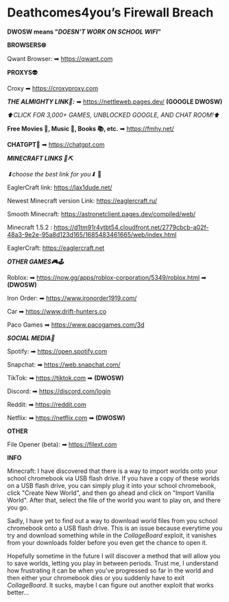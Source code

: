 # Deathcomes4you’s Firewall Breach

**DWOSW means "_DOESN'T WORK ON SCHOOL WIFI_"**

**BROWSERS🌐**

Qwant Browser: ➡  https://qwant.com

**PROXYS👽**

Croxy ➡ https://croxyproxy.com

**_THE ALMIGHTY LINK🥇:_** ➡ https://nettleweb.pages.dev/ **(GOOGLE DWOSW)**

_⬆CLICK FOR 3,000+ GAMES, UNBLOCKED GOOGLE, AND CHAT ROOM!⬆_

**Free Movies 🎥, Music 🎵, Books 📚, etc.** ➡ https://fmhy.net/

**CHATGPT🤖** ➡ https://chatgpt.com


***MINECRAFT LINKS 🧱⛏***

_⬇choose the best link for you⬇_ 🙂

EaglerCraft link: https://lax1dude.net/

Newest Minecraft version Link: https://eaglercraft.ru/

 Smooth Minecraft: https://astronetclient.pages.dev/compiled/web/  
 
Minecraft 1.5.2 : https://d1tm91r4ytbt54.cloudfront.net/2779cbcb-a02f-48a3-9e2e-95a8d123d165/1685483461665/web/index.html

EaglerCraft: https://eaglercraft.net

***OTHER GAMES🎮🕹***

Roblox: ➡ https://now.gg/apps/roblox-corporation/5349/roblox.html ➡ **(DWOSW)**

Iron Order: ➡ https://www.ironorder1919.com/

Car ➡ https://www.drift-hunters.co

Paco Games ➡ https://www.pacogames.com/3d

***SOCIAL MEDIA📱***

Spotify: ➡ https://open.spotify.com

Snapchat: ➡ https://web.snapchat.com/

TikTok: ➡ https://tiktok.com ➡ **(DWOSW)**

Discord: ➡ https://discord.com/login

Reddit: ➡ https://reddit.com

Netflix: ➡ https://netflix.com ➡ **(DWOSW)**

**OTHER**

File Opener (beta): ➡ https://filext.com







**INFO** 

Minecraft:
I have discovered that there is a way to import worlds onto your school chromebook via USB flash drive. If you have a copy of these worlds on a USB flash drive, you can simply plug it into your school chromebook, click "Create New World", and then go ahead and click on "Import Vanilla World". After that, select the file of the world you want to play on, and there you go.

Sadly, I have yet to find out a way to download world files from you school chromebook onto a USB flash drive. This is an issue because everytime you try and download something while in the *CollageBoard* exploit, it vanishes from your downloads folder before you even get the chance to open it. 

Hopefully sometime in the future I will discover a method that will allow you to save worlds, letting you play in between periods. Trust me, I understand how frustrating it can be when you've progressed so far in the world and then either your chromebook dies or you suddenly have to exit *CollageBoard*. It sucks, maybe I can figure out another exploit that works better...

